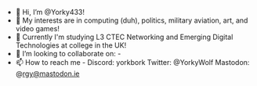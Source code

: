 - 👋 Hi, I’m @Yorky433!
- 👀 My interests are in computing (duh), politics, military aviation, art, and video games!
- 🌱 Currently I'm studying L3 CTEC Networking and Emerging Digital Technologies at college in the UK!
- 💞️ I’m looking to collaborate on: -
- 📫 How to reach me - Discord: yorkbork Twitter: @YorkyWolf Mastodon: @rgy@mastodon.ie
